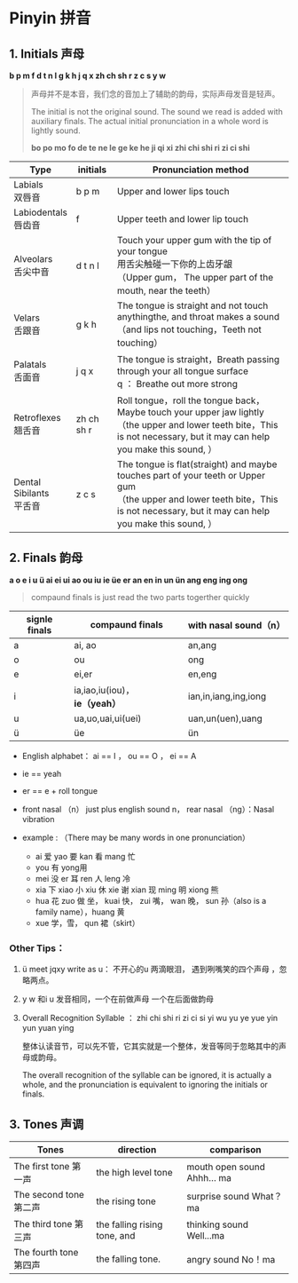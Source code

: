 # Pinyin  拼音



## 1. Initials 声母

**b p m f d t n l g k h j q x zh ch sh r z c s y w**

>  声母并不是本音，我们念的音加上了辅助的韵母，实际声母发音是轻声。
>
> The initial is not the original sound. The sound we read is added with auxiliary finals. The actual initial pronunciation in a whole word is lightly sound.
>
> **bo po mo fo de te ne le ge ke he ji qi xi zhi chi shi ri zi ci shi**



| Type                    | initials | Pronunciation method |
| ----------------------- | -------- | -------------------- |
| Labials <br/>双唇音      |  b p m   | Upper and lower lips touch |
| Labiodentals <br/>唇齿音 |     f    | Upper teeth and lower lip touch |
| Alveolars<br/>舌尖中音 | d t n l  | Touch your upper gum with the tip of your tongue<br/>用舌尖触碰一下你的上齿牙龈<br/>（Upper gum， The upper part of the mouth,  near the teeth） |
|Velars<br/>舌跟音 | g k h  |The tongue is straight and  not touch anythingthe, and  throat makes a sound<br/>（and lips not touching，Teeth  not touching）<br/> |
|Palatals<br/>舌面音 | j q x |The tongue is straight，Breath passing through your all tongue surface <br/>q ： Breathe out more strong |
|Retroflexes<br/>翘舌音  |zh ch sh r  | Roll tongue，roll the tongue back， Maybe touch your upper jaw lightly <br/>（the upper and lower teeth bite，This is not necessary, but it may can help you make this sound,  ） |
|Dental<br/>Sibilants<br/>平舌音 |  z c s  |The tongue is flat(straight) and maybe touches part of your teeth or Upper gum <br/>（the upper and lower teeth bite，This is not necessary, but it may can help you make this sound,  ）  |



## 2. Finals 韵母

**a o e i u ü ai ei ui ao ou iu ie üe er an en in un ün ang eng ing ong**

>  compaund finals  is just read the two parts  togerther quickly

| signle finals | compaund finals   | with nasal sound（n）  |
| ------------- | ----------------- | -------------------- |
| a             | ai, ao            | an,ang               |
| o             | ou                | ong                  |
| e             | ei,er             | en,eng               |
| i             | ia,iao,iu(iou)，**ie（yeah）** | ian,in,iang,ing,iong |
| u             | ua,uo,uai,ui(uei) | uan,un(uen),uang     |
| ü                                | üe | ün|

- English alphabet： ai == I ， ou == O ， ei == A

- ie == yeah
- er == e + roll tongue
- front nasal （n） just plus english sound n，  rear nasal （ng）：Nasal vibration
- example :   （There may be many words in one pronunciation）
  - ai 爱   yao 要    kan 看   mang 忙     
  - you 有   yong用  
  - mei 没   er 耳   ren 人   leng 冷
  - xia 下   xiao 小  xiu 休  xie 谢     xian 现   ming 明   xiong 熊
  - hua 花   zuo 做 坐，  kuai 快， zui 嘴，  wan 晚， sun 孙（also is a family name），huang 黄
  - xue 学，雪，  qun 裙（skirt） 

### Other Tips：

1. ü meet jqxy write as u：  不开心的u 两滴眼泪， 遇到咧嘴笑的四个声母 ，忽略两点。

2. y w 和i u 发音相同，一个在前做声母  一个在后面做韵母

3. Overall Recognition Syllable ： zhi chi shi ri zi ci si yi wu yu ye yue yin yun yuan ying

   整体认读音节，可以先不管，它其实就是一个整体，发音等同于忽略其中的声母或韵母。

   The overall recognition of the syllable can be ignored, it is actually a whole, and the pronunciation is equivalent to ignoring the initials or finals.
   
   

## 3. Tones 声调

|Tones |  direction | comparison |
| ------------- | ----------------- | -------------------- |
|The first tone       第一声|the high level tone|mouth open sound Ahhh… ma |
|The second tone 第二声 | the rising tone|surprise sound What？ma|
|The third tone     第三声 |the falling rising tone, and| thinking sound Well...ma |
|The fourth tone   第四声 | the falling tone.|angry sound No！ma|



